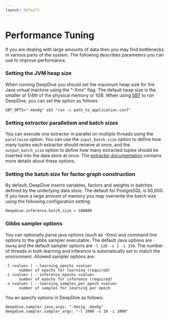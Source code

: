 ```yaml
---
layout: default
---
```


# Performance Tuning

If you are dealing with large amounts of data then you may find bottlenecks in various parts of the system. The following describes parameters you can use to improve performance.

### Setting the JVM heap size

When running DeepDive you should set the maximum heap size for the Java virtual machine using the "-Xmx" flag. The default heap size is the smaller of 1/4th of the physical memory or 1GB. When using [SBT](http://www.scala-sbt.org/) to run DeepDive, you can set the option as follows:

    SBT_OPTS="-Xmx8g" sbt "run -c path_to_application.conf"

### Setting extractor parallelism and batch sizes

You can execute one extractor in parallel on multiple threads using the `paralleism` option. You can use the `input_batch_size` option to define how many tuples each extractor should receive at once, and the `output_batch_size` option to define how many extracted tuples should be inserted into the data store at once. The [extractor documentation](extractors.html) contains more details about these options. 

### Setting the batch size for factor graph construction

By default, DeepDive inserts variables, factors and weights in batches defined by the underlying data store. The default for PostgreSQL is 50,000. If you have a large amount of memory you may overwrite the batch size using the following configuration setting.

    deepdive.inference.batch_size = 100000


### Gibbs sampler options

You can optionally parse java options (such as -Xmx) and command line options to the gibbs sampler executable. The default Java options are `-Xmx4g` and the default sampler options are `-l 120 -s 1 -i 150`. 
The number of threads in both learning and inference is automatically set to match the environment.
Allowed sampler options are:

    -l <value> | --learning_epochs <value>
          number of epochs for learning (required)
    -i <value> | --inference_epochs <value>
          number of epochs for inference (required)
    -s <value> | --learning_samples_per_epoch <value>
          number of samples for learning per epoch

You an specify options in DeepDive as follows:

    deepdive.sampler.java_args: "-Xms1g -Xmx8g"
    deepdive.sampler.sampler_args: "-l 1000 -s 10 -i 1000"
